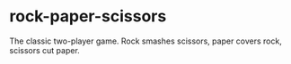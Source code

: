 # rock-paper-scissors

The classic two-player game. Rock smashes scissors, paper covers rock, scissors cut paper.
